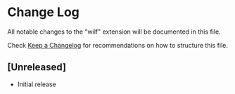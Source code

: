 # Change Log

All notable changes to the "wilf" extension will be documented in this file.

Check [Keep a Changelog](http://keepachangelog.com/) for recommendations on how to structure this file.

## [Unreleased]

- Initial release
